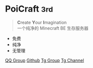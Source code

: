 

# PoiCraft <small>**3**rd</small>

> **C**reate **Y**our **I**magination  
> 一个纯净的 Minecraft BE 生存服务器

- 免费
- 纯净
- 无管理

[QQ Group](https://jq.qq.com/?_wv=1027&k=5UqznJs)
[Github](https://github.com/PoiCraft)
[Tg Group](https://t.me/poicraft_chat)
[Tg Channel](https://t.me/poicraft)
